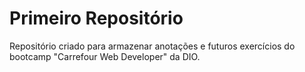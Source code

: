# Primeiro Repositório

Repositório criado para armazenar anotações e futuros exercícios do bootcamp "Carrefour Web Developer" da DIO.
